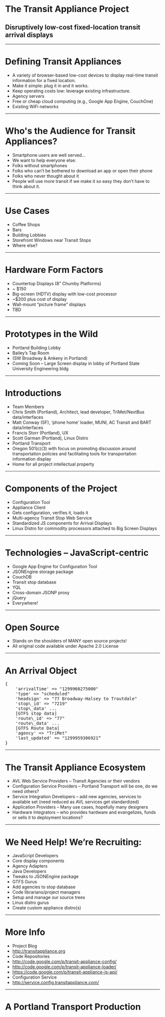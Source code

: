 # The Transit Appliance Project
## Disruptively low-cost fixed-location transit arrival displays

---

# Defining Transit Appliances

* A variety of browser-based low-cost devices to
display real-time transit information for a fixed
location.
* Make it simple: plug it in and it works.
* Keep operating costs low: leverage existing
infrastructure.
 * Agency servers
 * Free or cheap cloud computing (e.g., Google App
Engine, CouchOne)
 * Existing WiFi networks
 
---

# Who's the Audience for Transit Appliances?

* Smartphone users are well served...
* We want to help everyone else:
 * Folks without smartphones
 * Folks who can’t be bothered to download an app
or open their phone
 * Folks who never thought about it
* People will use more transit if we make it so
easy they don’t have to think about it.

---

# Use Cases

* Coffee Shops
* Bars
* Building Lobbies
* Storefront Windows near Transit Stops
* Where else?

---

# Hardware Form Factors

* Countertop Displays (8” Chumby Platforms)
 * ~ $150
* Big-screen (HDTV) display with low-cost
processor 
 * ~$200 plus cost of display
* Wall-mount “picture frame” displays 
 * TBD
 
---

# Prototypes in the Wild

* Portland Building Lobby
* Bailey’s Tap Room
 * (SW Broadway & Ankeny in Portland)
* Coming Soon – Large Screen display in lobby
of Portland State University Engineering bldg

---

# Introductions

* Team Members
 * Chris Smith (Portland), Architect, lead developer, TriMet/NextBus
data/interfaces
 * Matt Conway (SF), ‘phone home’ loader, MUNI, AC Transit and BART
data/interfaces
 * Francis Storr (Portland), UX
 * Scott Garman (Portland), Linux Distro
* Portland Transport
 * Oregon 501(c)(3) with focus on promoting discussion around
transportation policies and facilitating tools for transportation
information display
 * Home for all project intellectual property

---

# Components of the Project

* Configuration Tool
 * Appliance Client
* Gets configuration, verifies it, loads it
* Multi-agency Transit Stop Web Service
* Standardized JS components for Arrival
Displays
* Linux Distro for commodity processors
attached to Big Screen Displays

---

# Technologies – JavaScript-centric
* Google App Engine for Configuration Tool
 * JSONEngine storage package
* CouchDB
 * Transit stop database
* YQL
 * Cross-domain JSONP proxy
* jQuery
 * Everywhere!
 
---

# Open Source
* Stands on the shoulders of MANY open source
projects!
* All original code available under Apache 2.0
License

---

# An Arrival Object

<pre>
{
	'arrivalTime' => "1299960275000"
	'type' => "scheduled"
	'headsign' => "77 Broadway-Halsey to Troutdale"
	'stop\_id' => "7219"
	'stop\_data' ...
	[GTFS stop data]
	'route\_id' => "77"
	'route\_data' ...
	[GTFS Route Data]
	'agency' => "TriMet"
	'last_updated' => "1299959306921“
}
</pre>

---

# The Transit Appliance Ecosystem
* AVL Web Service Providers – Transit Agencies or their
vendors
* Configuration Service Providers – Portland Transport
will be one, do we need others?
* Service Integration Developers – add new agencies,
services to available set (need reduced as AVL services
get standardized)
* Application Providers – Many use cases, hopefully
many designers
* Hardware Integrators – who provides hardware and
evangelizes, funds or sells it to deployment locations?

---

# We Need Help! We’re Recruiting:

* JavaScript Developers
 * Core display components
 * Agency Adapters
* Java Developers
 * Tweaks to JSONEngine package
* GTFS Gurus
 * Add agencies to stop database
* Code librarians/project managers
 * Setup and manage our source trees
* Linux distro gurus
 * Create custom appliance distro(s)

---

# More Info

* Project Blog
 * http://transitappliance.org
* Code Repositories
 * http://code.google.com/p/transit-appliance-config/
 * http://code.google.com/p/transit-appliance-loader/
 * https://code.google.com/p/transit-appliance-js-api/
* Configuration Service
 * http://service.config.transitappliance.com/
 
---

# A Portland Transport Production
